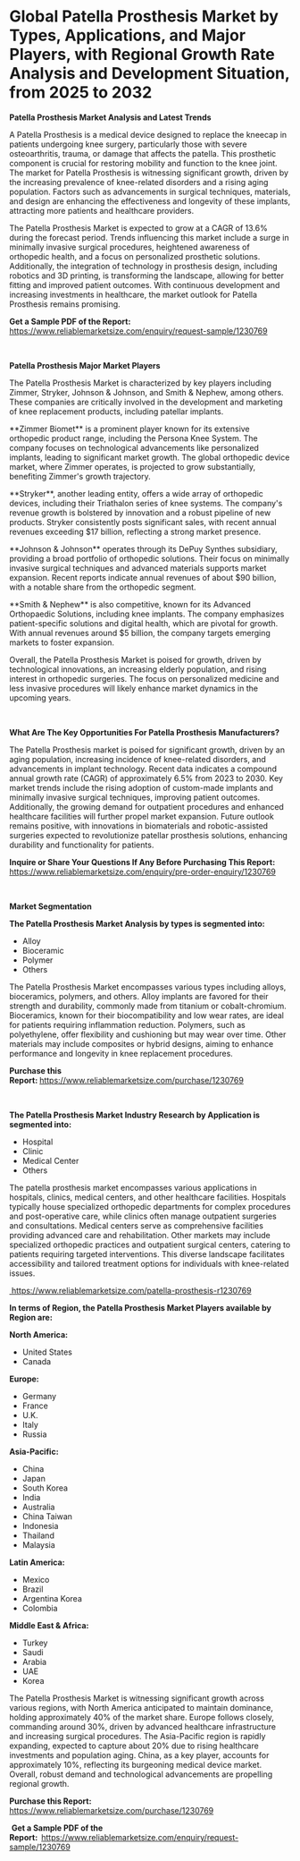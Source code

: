 <p><h1>Global Patella Prosthesis Market by Types, Applications, and Major Players, with Regional Growth Rate Analysis and Development Situation, from 2025 to 2032</h1></p><p><strong>Patella Prosthesis Market Analysis and Latest Trends</strong></p>
<p><p>A Patella Prosthesis is a medical device designed to replace the kneecap in patients undergoing knee surgery, particularly those with severe osteoarthritis, trauma, or damage that affects the patella. This prosthetic component is crucial for restoring mobility and function to the knee joint. The market for Patella Prosthesis is witnessing significant growth, driven by the increasing prevalence of knee-related disorders and a rising aging population. Factors such as advancements in surgical techniques, materials, and design are enhancing the effectiveness and longevity of these implants, attracting more patients and healthcare providers.</p><p>The Patella Prosthesis Market is expected to grow at a CAGR of 13.6% during the forecast period. Trends influencing this market include a surge in minimally invasive surgical procedures, heightened awareness of orthopedic health, and a focus on personalized prosthetic solutions. Additionally, the integration of technology in prosthesis design, including robotics and 3D printing, is transforming the landscape, allowing for better fitting and improved patient outcomes. With continuous development and increasing investments in healthcare, the market outlook for Patella Prosthesis remains promising.</p></p>
<p><strong>Get a Sample PDF of the Report:&nbsp;</strong> <a href="https://www.reliablemarketsize.com/enquiry/request-sample/1230769?utm_campaign=2471&utm_medium=2&utm_source=Github&utm_content=ia&utm_term=13042025&utm_id=patella-prosthesis">https://www.reliablemarketsize.com/enquiry/request-sample/1230769</a></p>
<p>&nbsp;</p>
<p><strong>Patella Prosthesis Major Market Players</strong></p>
<p><p>The Patella Prosthesis Market is characterized by key players including Zimmer, Stryker, Johnson & Johnson, and Smith & Nephew, among others. These companies are critically involved in the development and marketing of knee replacement products, including patellar implants.</p><p>**Zimmer Biomet** is a prominent player known for its extensive orthopedic product range, including the Persona Knee System. The company focuses on technological advancements like personalized implants, leading to significant market growth. The global orthopedic device market, where Zimmer operates, is projected to grow substantially, benefiting Zimmer's growth trajectory.</p><p>**Stryker**, another leading entity, offers a wide array of orthopedic devices, including their Triathalon series of knee systems. The company's revenue growth is bolstered by innovation and a robust pipeline of new products. Stryker consistently posts significant sales, with recent annual revenues exceeding $17 billion, reflecting a strong market presence.</p><p>**Johnson & Johnson** operates through its DePuy Synthes subsidiary, providing a broad portfolio of orthopedic solutions. Their focus on minimally invasive surgical techniques and advanced materials supports market expansion. Recent reports indicate annual revenues of about $90 billion, with a notable share from the orthopedic segment.</p><p>**Smith & Nephew** is also competitive, known for its Advanced Orthopaedic Solutions, including knee implants. The company emphasizes patient-specific solutions and digital health, which are pivotal for growth. With annual revenues around $5 billion, the company targets emerging markets to foster expansion.</p><p>Overall, the Patella Prosthesis Market is poised for growth, driven by technological innovations, an increasing elderly population, and rising interest in orthopedic surgeries. The focus on personalized medicine and less invasive procedures will likely enhance market dynamics in the upcoming years.</p></p>
<p>&nbsp;</p>
<p><strong>What Are The Key Opportunities For Patella Prosthesis Manufacturers?</strong></p>
<p><p>The Patella Prosthesis market is poised for significant growth, driven by an aging population, increasing incidence of knee-related disorders, and advancements in implant technology. Recent data indicates a compound annual growth rate (CAGR) of approximately 6.5% from 2023 to 2030. Key market trends include the rising adoption of custom-made implants and minimally invasive surgical techniques, improving patient outcomes. Additionally, the growing demand for outpatient procedures and enhanced healthcare facilities will further propel market expansion. Future outlook remains positive, with innovations in biomaterials and robotic-assisted surgeries expected to revolutionize patellar prosthesis solutions, enhancing durability and functionality for patients.</p></p>
<p><strong>Inquire or Share Your Questions If Any Before Purchasing This Report:</strong> <a href="https://www.reliablemarketsize.com/enquiry/pre-order-enquiry/1230769?utm_campaign=2471&utm_medium=2&utm_source=Github&utm_content=ia&utm_term=13042025&utm_id=patella-prosthesis">https://www.reliablemarketsize.com/enquiry/pre-order-enquiry/1230769</a></p>
<p>&nbsp;</p>
<p><strong>Market Segmentation</strong></p>
<p><strong>The Patella Prosthesis Market Analysis by types is segmented into:</strong></p>
<p><ul><li>Alloy</li><li>Bioceramic</li><li>Polymer</li><li>Others</li></ul></p>
<p><p>The Patella Prosthesis Market encompasses various types including alloys, bioceramics, polymers, and others. Alloy implants are favored for their strength and durability, commonly made from titanium or cobalt-chromium. Bioceramics, known for their biocompatibility and low wear rates, are ideal for patients requiring inflammation reduction. Polymers, such as polyethylene, offer flexibility and cushioning but may wear over time. Other materials may include composites or hybrid designs, aiming to enhance performance and longevity in knee replacement procedures.</p></p>
<p><strong>Purchase this Report:&nbsp;</strong><a href="https://www.reliablemarketsize.com/purchase/1230769?utm_campaign=2471&utm_medium=2&utm_source=Github&utm_content=ia&utm_term=13042025&utm_id=patella-prosthesis">https://www.reliablemarketsize.com/purchase/1230769</a></p>
<p>&nbsp;</p>
<p><strong>The Patella Prosthesis Market Industry Research by Application is segmented into:</strong></p>
<p><ul><li>Hospital</li><li>Clinic</li><li>Medical Center</li><li>Others</li></ul></p>
<p><p>The patella prosthesis market encompasses various applications in hospitals, clinics, medical centers, and other healthcare facilities. Hospitals typically house specialized orthopedic departments for complex procedures and post-operative care, while clinics often manage outpatient surgeries and consultations. Medical centers serve as comprehensive facilities providing advanced care and rehabilitation. Other markets may include specialized orthopedic practices and outpatient surgical centers, catering to patients requiring targeted interventions. This diverse landscape facilitates accessibility and tailored treatment options for individuals with knee-related issues.</p></p>
<p><a href="https://www.reliablemarketsize.com/patella-prosthesis-r1230769?utm_campaign=2471&utm_medium=2&utm_source=Github&utm_content=ia&utm_term=13042025&utm_id=patella-prosthesis">&nbsp;https://www.reliablemarketsize.com/patella-prosthesis-r1230769</a></p>
<p><strong>In terms of Region, the Patella Prosthesis Market Players available by Region are:</strong></p>
<p>
    <p> <strong> North America: </strong>
        <ul>
            <li>United States</li>
            <li>Canada</li>
        </ul>
        </p> 
    <p> <strong> Europe: </strong>
        <ul>
            <li>Germany</li>
            <li>France</li>
            <li>U.K.</li>
            <li>Italy</li>
            <li>Russia</li>
        </ul>
        </p> 
    <p> <strong> Asia-Pacific: </strong>
        <ul>
            <li>China</li>
            <li>Japan</li>
            <li>South Korea</li>
            <li>India</li>
            <li>Australia</li>
            <li>China Taiwan</li>
            <li>Indonesia</li>
            <li>Thailand</li>
            <li>Malaysia</li>
        </ul>
        </p> 
    <p> <strong> Latin America: </strong>
        <ul>
            <li>Mexico</li>
            <li>Brazil</li>
            <li>Argentina Korea</li>
            <li>Colombia</li>
        </ul>
        </p> 
    <p> <strong> Middle East & Africa: </strong>
        <ul>
            <li>Turkey</li>
            <li>Saudi</li>
            <li>Arabia</li>
            <li>UAE</li>
            <li>Korea</li>
        </ul>
    </p>
    </p>
<p><p>The Patella Prosthesis Market is witnessing significant growth across various regions, with North America anticipated to maintain dominance, holding approximately 40% of the market share. Europe follows closely, commanding around 30%, driven by advanced healthcare infrastructure and increasing surgical procedures. The Asia-Pacific region is rapidly expanding, expected to capture about 20% due to rising healthcare investments and population aging. China, as a key player, accounts for approximately 10%, reflecting its burgeoning medical device market. Overall, robust demand and technological advancements are propelling regional growth.</p></p>
<p><strong>Purchase this Report: </strong><a href="https://www.reliablemarketsize.com/purchase/1230769?utm_campaign=2471&utm_medium=2&utm_source=Github&utm_content=ia&utm_term=13042025&utm_id=patella-prosthesis">https://www.reliablemarketsize.com/purchase/1230769</a></p>
<p>&nbsp;<strong>Get a Sample PDF of the Report:&nbsp;&nbsp;</strong><a href="https://www.reliablemarketsize.com/enquiry/request-sample/1230769?utm_campaign=2471&utm_medium=2&utm_source=Github&utm_content=ia&utm_term=13042025&utm_id=patella-prosthesis">https://www.reliablemarketsize.com/enquiry/request-sample/1230769</a></p>
<p><strong></strong></p>
<p><p></p><p></p><p></p></p>